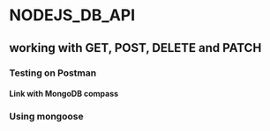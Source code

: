 # NODEJS_DB_API

## working with GET, POST, DELETE and PATCH

### Testing on Postman

#### Link with MongoDB compass

### Using mongoose
